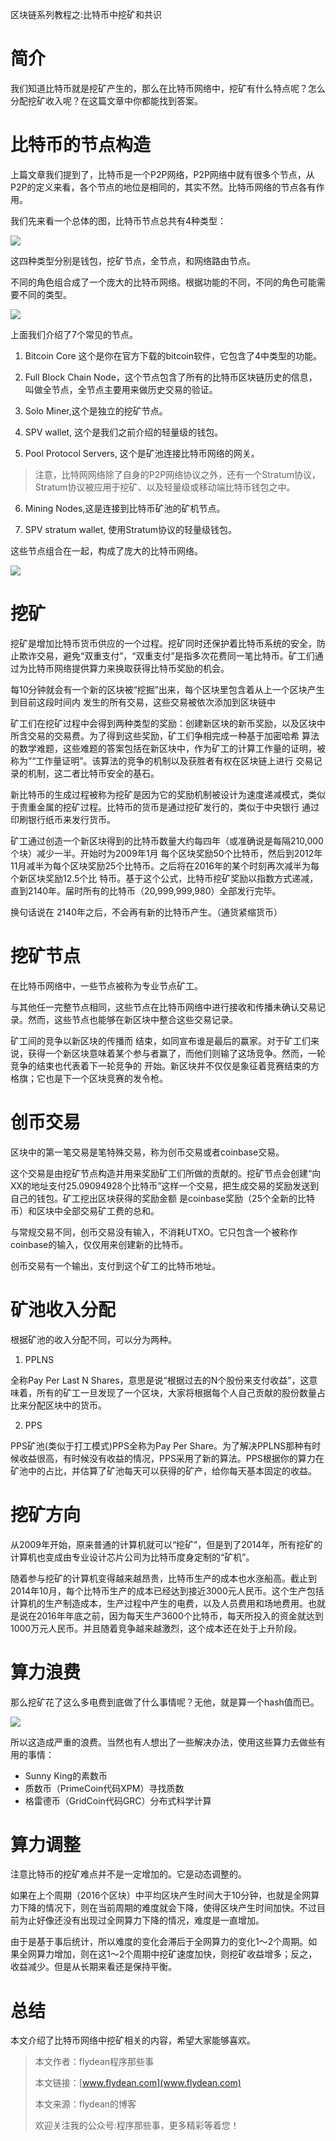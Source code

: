 区块链系列教程之:比特币中挖矿和共识

# 简介

我们知道比特币就是挖矿产生的，那么在比特币网络中，挖矿有什么特点呢？怎么分配挖矿收入呢？在这篇文章中你都能找到答案。

# 比特币的节点构造

上篇文章我们提到了，比特币是一个P2P网络，P2P网络中就有很多个节点，从P2P的定义来看，各个节点的地位是相同的，其实不然。比特币网络的节点各有作用。

我们先来看一个总体的图，比特币节点总共有4种类型：

![](https://img-blog.csdnimg.cn/20200610082839213.png?x-oss-process=image/watermark,type_ZmFuZ3poZW5naGVpdGk,shadow_0,text_aHR0cDovL3d3dy5mbHlkZWFuLmNvbQ==,size_35,color_8F8F8F,t_70)

这四种类型分别是钱包，挖矿节点，全节点，和网络路由节点。

不同的角色组合成了一个庞大的比特币网络。根据功能的不同，不同的角色可能需要不同的类型。

![](https://img-blog.csdnimg.cn/20200610082918437.png?x-oss-process=image/watermark,type_ZmFuZ3poZW5naGVpdGk,shadow_0,text_aHR0cDovL3d3dy5mbHlkZWFuLmNvbQ==,size_35,color_8F8F8F,t_70)

上面我们介绍了7个常见的节点。

1. Bitcoin Core 这个是你在官方下载的bitcoin软件，它包含了4中类型的功能。

2. Full Block Chain Node，这个节点包含了所有的比特币区块链历史的信息，叫做全节点，全节点主要用来做历史交易的验证。

3. Solo Miner,这个是独立的挖矿节点。 

4. SPV wallet, 这个是我们之前介绍的轻量级的钱包。

5. Pool Protocol Servers, 这个是矿池连接比特币网络的网关。

> 注意，比特网网络除了自身的P2P网络协议之外，还有一个Stratum协议，Stratum协议被应用于挖矿、以及轻量级或移动端比特币钱包之中。

6. Mining Nodes,这是连接到比特币矿池的矿机节点。

7. SPV stratum wallet, 使用Stratum协议的轻量级钱包。

这些节点组合在一起，构成了庞大的比特币网络。

![](https://img-blog.csdnimg.cn/20200610083205572.jpg?x-oss-process=image/watermark,type_ZmFuZ3poZW5naGVpdGk,shadow_0,text_aHR0cDovL3d3dy5mbHlkZWFuLmNvbQ==,size_35,color_8F8F8F,t_70)


# 挖矿

挖矿是增加比特币货币供应的一个过程。挖矿同时还保护着比特币系统的安全，防止欺诈交易，避免“双重支付”，“双重支付”是指多次花费同一笔比特币。矿工们通过为比特币网络提供算力来换取获得比特币奖励的机会。

每10分钟就会有一个新的区块被“挖掘”出来，每个区块里包含着从上一个区块产生到目前这段时间内 发生的所有交易，这些交易被依次添加到区块链中

矿工们在挖矿过程中会得到两种类型的奖励：创建新区块的新币奖励，以及区块中所含交易的交易费。为了得到这些奖励，矿工们争相完成一种基于加密哈希 算法的数学难题，这些难题的答案包括在新区块中，作为矿工的计算工作量的证明，被称为”“工作量证明”。该算法的竞争的机制以及获胜者有权在区块链上进行 交易记录的机制，这二者比特币安全的基石。

新比特币的生成过程被称为挖矿是因为它的奖励机制被设计为速度递减模式，类似于贵重金属的挖矿过程。比特币的货币是通过挖矿发行的，类似于中央银行 通过印刷银行纸币来发行货币。

矿工通过创造一个新区块得到的比特币数量大约每四年（或准确说是每隔210,000个块）减少一半。开始时为2009年1月 每个区块奖励50个比特币，然后到2012年11月减半为每个区块奖励25个比特币。之后将在2016年的某个时刻再次减半为每个新区块奖励12.5个比 特币。基于这个公式，比特币挖矿奖励以指数方式递减，直到2140年。届时所有的比特币（20,999,999,980）全部发行完毕。

换句话说在 2140年之后，不会再有新的比特币产生。（通货紧缩货币）

# 挖矿节点

在比特币网络中，一些节点被称为专业节点矿工。

与其他任一完整节点相同，这些节点在比特币网络中进行接收和传播未确认交易记录。然而，这些节点也能够在新区块中整合这些交易记录。

矿工间的竞争以新区块的传播而 结束，如同宣布谁是最后的赢家。对于矿工们来说，获得一个新区块意味着某个参与者赢了，而他们则输了这场竞争。然而，一轮竞争的结束也代表着下一轮竞争的 开始。新区块并不仅仅是象征着竞赛结束的方格旗；它也是下一个区块竞赛的发令枪。

# 创币交易

区块中的第一笔交易是笔特殊交易，称为创币交易或者coinbase交易。

这个交易是由挖矿节点构造并用来奖励矿工们所做的贡献的。挖矿节点会创建“向XX的地址支付25.09094928个比特币”这样一个交易，把生成交易的奖励发送到自己的钱包。矿工挖出区块获得的奖励金额 是coinbase奖励（25个全新的比特币）和区块中全部交易矿工费的总和。

与常规交易不同，创币交易没有输入，不消耗UTXO。它只包含一个被称作coinbase的输入，仅仅用来创建新的比特币。

创币交易有一个输出，支付到这个矿工的比特币地址。

# 矿池收入分配

根据矿池的收入分配不同，可以分为两种。

1. PPLNS
   
全称Pay Per Last N Shares，意思是说“根据过去的N个股份来支付收益”，这意味着，所有的矿工一旦发现了一个区块，大家将根据每个人自己贡献的股份数量占比来分配区块中的货币。

2. PPS

PPS矿池(类似于打工模式)PPS全称为Pay Per Share。为了解决PPLNS那种有时候收益很高，有时候没有收益的情况，PPS采用了新的算法。PPS根据你的算力在矿池中的占比，并估算了矿池每天可以获得的矿产，给你每天基本固定的收益。

# 挖矿方向

从2009年开始，原来普通的计算机就可以“挖矿”，但是到了2014年，所有挖矿的计算机也变成由专业设计芯片公司为比特币度身定制的“矿机”。

随着参与挖矿的计算机变得越来越昂贵，比特币生产的成本也水涨船高。截止到2014年10月，每个比特币生产的成本已经达到接近3000元人民币。这个生产包括计算机的生产制造成本，生产过程中产生的电费，以及人员费用和场地费用。也就是说在2016年年底之前，因为每天生产3600个比特币，每天所投入的资金就达到1000万元人民币。并且随着竞争越来越激烈，这个成本还在处于上升阶段。

# 算力浪费

那么挖矿花了这么多电费到底做了什么事情呢？无他，就是算一个hash值而已。

![](https://img-blog.csdnimg.cn/20200611090532200.png?x-oss-process=image/watermark,type_ZmFuZ3poZW5naGVpdGk,shadow_0,text_aHR0cDovL3d3dy5mbHlkZWFuLmNvbQ==,size_35,color_8F8F8F,t_70)

所以这造成严重的浪费。当然也有人想出了一些解决办法，使用这些算力去做些有用的事情：

* Sunny King的素数币
* 质数币（PrimeCoin代码XPM）寻找质数
* 格雷德币（GridCoin代码GRC）分布式科学计算

# 算力调整

注意比特币的挖矿难点并不是一定增加的。它是动态调整的。

如果在上个周期（2016个区块）中平均区块产生时间大于10分钟，也就是全网算力下降的情况下，则在当前周期的难度就会下降，使得区块产生时间加快。不过目前为止好像还没有出现过全网算力下降的情况，难度是一直增加。 

由于是基于事后统计，所以难度的变化会滞后于全网算力的变化1～2个周期。如果全网算力增加，则在这1～2个周期中挖矿速度加快，则挖矿收益增多；反之，收益减少。但是从长期来看还是保持平衡。 

# 总结

本文介绍了比特币网络中挖矿相关的内容，希望大家能够喜欢。

> 本文作者：flydean程序那些事
> 
> 本文链接：[www.flydean.com](www.flydean.com)
> 
> 本文来源：flydean的博客
> 
> 欢迎关注我的公众号:程序那些事，更多精彩等着您！




















